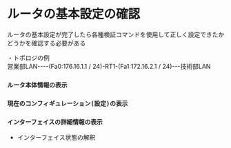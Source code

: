 # ルータの基本設定の確認
ルータの基本設定が完了したら各種検証コマンドを使用して正しく設定できたかどうかを確認する必要がある

・トポロジの例  
営業部LAN----(Fa0:176.16.1.1 / 24)-RT1-(Fa1:172.16.2.1 / 24)---技術部LAN

### `ルータ本体情報の表示`

### `現在のコンフィギュレーション(設定)の表示`

### `インターフェイスの詳細情報の表示`

- インターフェイス状態の解釈
